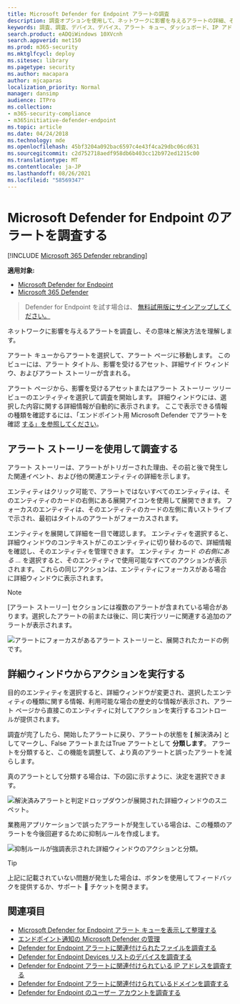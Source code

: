 ```yaml
---
title: Microsoft Defender for Endpoint アラートの調査
description: 調査オプションを使用して、ネットワークに影響を与えるアラートの詳細、その意味、解決方法を確認します。
keywords: 調査、調査、デバイス、デバイス、アラート キュー、ダッシュボード、IP アドレス、ファイル、提出、提出、詳細分析、タイムライン、検索、ドメイン、URL、IP
search.product: eADQiWindows 10XVcnh
search.appverid: met150
ms.prod: m365-security
ms.mktglfcycl: deploy
ms.sitesec: library
ms.pagetype: security
ms.author: macapara
author: mjcaparas
localization_priority: Normal
manager: dansimp
audience: ITPro
ms.collection:
- m365-security-compliance
- m365initiative-defender-endpoint
ms.topic: article
ms.date: 04/24/2018
ms.technology: mde
ms.openlocfilehash: 45bf3204a092bac6597c4e43f4ca29dbc06cd631
ms.sourcegitcommit: c2d752718aedf958db6b403cc12b972ed1215c00
ms.translationtype: MT
ms.contentlocale: ja-JP
ms.lasthandoff: 08/26/2021
ms.locfileid: "58569347"
---
```

# <a name="investigate-alerts-in-microsoft-defender-for-endpoint"></a>Microsoft Defender for Endpoint のアラートを調査する

[!INCLUDE [Microsoft 365 Defender rebranding](../../includes/microsoft-defender.md)]

**適用対象:**
- [Microsoft Defender for Endpoint](https://go.microsoft.com/fwlink/p/?linkid=2154037)
- [Microsoft 365 Defender](https://go.microsoft.com/fwlink/?linkid=2118804)

> Defender for Endpoint を試す場合は、 [無料試用版にサインアップしてください。](https://signup.microsoft.com/create-account/signup?products=7f379fee-c4f9-4278-b0a1-e4c8c2fcdf7e&ru=https://aka.ms/MDEp2OpenTrial?ocid=docs-wdatp-investigatealerts-abovefoldlink)

ネットワークに影響を与えるアラートを調査し、その意味と解決方法を理解します。

アラート キューからアラートを選択して、アラート ページに移動します。 このビューには、アラート タイトル、影響を受けるアセット、詳細サイド ウィンドウ、およびアラート ストーリーが含まれる。

アラート ページから、影響を受けるアセットまたはアラート ストーリー ツリー ビューのエンティティを選択して調査を開始します。 詳細ウィンドウには、選択した内容に関する詳細情報が自動的に表示されます。 ここで表示できる情報の種類を確認するには、「エンドポイント用 Microsoft Defender でアラートを確認 [する」を参照してください](/microsoft-365/security/defender-endpoint/review-alerts)。

## <a name="investigate-using-the-alert-story"></a>アラート ストーリーを使用して調査する

アラート ストーリーは、アラートがトリガーされた理由、その前と後で発生した関連イベント、および他の関連エンティティの詳細を示します。

エンティティはクリック可能で、アラートではないすべてのエンティティは、そのエンティティのカードの右側にある展開アイコンを使用して展開できます。 フォーカスのエンティティは、そのエンティティのカードの左側に青いストライプで示され、最初はタイトルのアラートがフォーカスされます。

エンティティを展開して詳細を一目で確認します。 エンティティを選択すると、詳細ウィンドウのコンテキストがこのエンティティに切り替わるので、詳細情報を確認し、そのエンティティを管理できます。 エンティティ カード *の右側にある ...* を選択すると、そのエンティティで使用可能なすべてのアクションが表示されます。 これらの同じアクションは、エンティティにフォーカスがある場合に詳細ウィンドウに表示されます。

> [!NOTE]
> [アラート ストーリー] セクションには複数のアラートが含まれている場合があります。選択したアラートの前または後に、同じ実行ツリーに関連する追加のアラートが表示されます。

![アラートにフォーカスがあるアラート ストーリーと、展開されたカードの例です。](images/alert-story-tree.png)

## <a name="take-action-from-the-details-pane"></a>詳細ウィンドウからアクションを実行する

目的のエンティティを選択すると、詳細ウィンドウが変更され、選択したエンティティの種類に関する情報、利用可能な場合の歴史的な情報が表示され、アラート ページから直接このエンティティに対してアクションを実行するコントロールが提供されます。

調査が完了したら、開始したアラートに戻り、アラートの状態を **[** 解決済み] としてマークし、False アラートまたはTrue アラートとして **分類します**。 アラートを分類すると、この機能を調整して、より真のアラートと誤ったアラートを減らします。

真のアラートとして分類する場合は、下の図に示すように、決定を選択できます。

![解決済みアラートと判定ドロップダウンが展開された詳細ウィンドウのスニペット。](images/alert-details-resolved-true.png)

業務用アプリケーションで誤ったアラートが発生している場合は、この種類のアラートを今後回避するために抑制ルールを作成します。

![抑制ルールが強調表示された詳細ウィンドウのアクションと分類。](images/alert-false-suppression-rule.png)

> [!TIP]
> 上記に記載されていない問題が発生した場合は、ボタンを使用してフィードバックを提供するか、サポート 🙂 チケットを開きます。


## <a name="related-topics"></a>関連項目
- [Microsoft Defender for Endpoint アラート キューを表示して整理する](alerts-queue.md)
- [エンドポイント通知の Microsoft Defender の管理](manage-alerts.md)
- [Defender for Endpoint アラートに関連付けられたファイルを調査する](investigate-files.md)
- [Defender for Endpoint Devices リストのデバイスを調査する](investigate-machines.md)
- [Defender for Endpoint アラートに関連付けられている IP アドレスを調査する](investigate-ip.md)
- [Defender for Endpoint アラートに関連付けられているドメインを調査する](investigate-domain.md)
- [Defender for Endpoint のユーザー アカウントを調査する](investigate-user.md)


